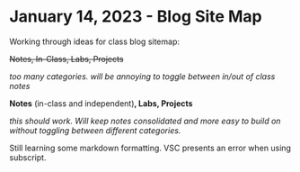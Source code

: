 # January 14, 2023 - Blog Site Map
<!-- markdownlint-disable MD036 -->

Working through ideas for class blog sitemap:

~~Notes, In-Class, Labs, Projects~~

*too many categories. will be annoying to toggle between in/out of class notes*

**Notes** (in-class and independent)**, Labs, Projects**

*this should work. Will keep notes consolidated and more easy to build on without toggling between different categories.*

Still learning some markdown formatting. VSC presents an error when using subscript.
